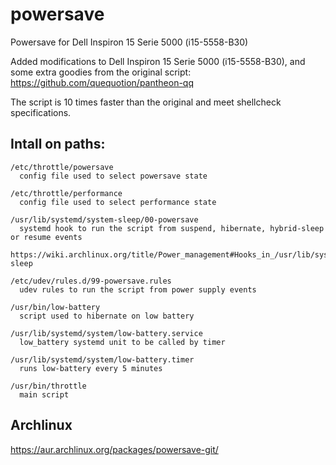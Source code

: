 # powersave
Powersave for Dell Inspiron 15 Serie 5000 (i15-5558-B30)

Added modifications to Dell Inspiron 15 Serie 5000 (i15-5558-B30), and some extra goodies from the original script: https://github.com/quequotion/pantheon-qq

The script is 10 times faster than the original and meet shellcheck specifications.


## Intall on paths:
```
/etc/throttle/powersave
  config file used to select powersave state

/etc/throttle/performance
  config file used to select performance state

/usr/lib/systemd/system-sleep/00-powersave
  systemd hook to run the script from suspend, hibernate, hybrid-sleep or resume events
  https://wiki.archlinux.org/title/Power_management#Hooks_in_/usr/lib/systemd/system-sleep

/etc/udev/rules.d/99-powersave.rules
  udev rules to run the script from power supply events

/usr/bin/low-battery
  script used to hibernate on low battery

/usr/lib/systemd/system/low-battery.service
  low_battery systemd unit to be called by timer

/usr/lib/systemd/system/low-battery.timer
  runs low-battery every 5 minutes

/usr/bin/throttle
  main script
```

## Archlinux

https://aur.archlinux.org/packages/powersave-git/
